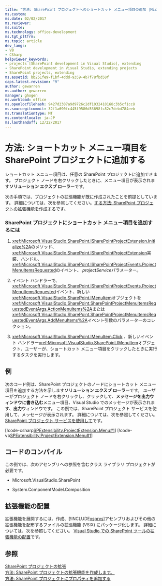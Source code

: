 ```yaml
---
title: "方法: SharePoint プロジェクトへのショートカット メニュー項目の追加 |Microsoft ドキュメント"
ms.custom: 
ms.date: 02/02/2017
ms.reviewer: 
ms.suite: 
ms.technology: office-development
ms.tgt_pltfrm: 
ms.topic: article
dev_langs:
- VB
- CSharp
helpviewer_keywords:
- projects [SharePoint development in Visual Studio], extending
- SharePoint development in Visual Studio, extending projects
- SharePoint projects, extending
ms.assetid: bb251fe9-f1bf-4ddd-9359-4b7f78fbd50f
caps.latest.revision: "9"
author: gewarren
ms.author: gewarren
manager: ghogen
ms.workload: office
ms.openlocfilehash: 9427d2307a9d9726c2df1032410168c3b5cf1cc8
ms.sourcegitcommit: 32f1a690fc445f9586d53698fc82c7debd784eeb
ms.translationtype: MT
ms.contentlocale: ja-JP
ms.lasthandoff: 12/22/2017
---
```

# <a name="how-to-add-a-shortcut-menu-item-to-sharepoint-projects"></a>方法: ショートカット メニュー項目を SharePoint プロジェクトに追加する
  ショートカット メニュー項目は、任意の SharePoint プロジェクトに追加できます。 プロジェクト ノードを右クリックしたときに、メニュー項目が表示されます**ソリューション エクスプ ローラー**です。  
  
 次の手順では、プロジェクトの拡張機能が既に作成されたことを前提としています。 詳細については、次を参照してください。[する方法: SharePoint プロジェクトの拡張機能を作成する](../sharepoint/how-to-create-a-sharepoint-project-extension.md)です。  
  
### <a name="to-add-a-shortcut-menu-item-to-sharepoint-projects"></a>SharePoint プロジェクトにショートカット メニュー項目を追加するには  
  
1.  <xref:Microsoft.VisualStudio.SharePoint.ISharePointProjectExtension.Initialize%2A>のメソッド、<xref:Microsoft.VisualStudio.SharePoint.ISharePointProjectExtension>実装、ハンドル、<xref:Microsoft.VisualStudio.SharePoint.ISharePointProjectEvents.ProjectMenuItemsRequested>のイベント、 *projectService*パラメーター。  
  
2.  イベント ハンドラーで、<xref:Microsoft.VisualStudio.SharePoint.ISharePointProjectEvents.ProjectMenuItemsRequested>イベント、新しい<xref:Microsoft.VisualStudio.SharePoint.IMenuItem>オブジェクトを<xref:Microsoft.VisualStudio.SharePoint.SharePointProjectMenuItemsRequestedEventArgs.ActionMenuItems%2A>または<xref:Microsoft.VisualStudio.SharePoint.SharePointProjectMenuItemsRequestedEventArgs.AddMenuItems%2A>イベント引数のパラメーターのコレクション。  
  
3.  <xref:Microsoft.VisualStudio.SharePoint.IMenuItem.Click> 、新しいイベント ハンドラー<xref:Microsoft.VisualStudio.SharePoint.IMenuItem>オブジェクト、ユーザーが、ショートカット メニュー項目をクリックしたときに実行するタスクを実行します。  
  
## <a name="example"></a>例  
 次のコード例は、SharePoint プロジェクトのノードにショートカット メニュー項目を追加する方法を示します**ソリューション エクスプ ローラー**です。 ユーザーがプロジェクト ノードを右クリックし、クリックして、**メッセージを出力ウィンドウに書き込む**メニュー項目、Visual Studio でのメッセージが表示されます、**出力**ウィンドウです。 この例では、SharePoint プロジェクト サービスを使用して、メッセージが表示されます。 詳細については、次を参照してください。 [SharePoint プロジェクト サービスを使用して](../sharepoint/using-the-sharepoint-project-service.md)です。  
  
 [!code-csharp[SPExtensibility.ProjectExtension.Menu#1](../sharepoint/codesnippet/CSharp/projectmenu/extension/projectitemextensionmenu.cs#1)]
 [!code-vb[SPExtensibility.ProjectExtension.Menu#1](../sharepoint/codesnippet/VisualBasic/projectmenu/extension/projectitemextensionmenu.vb#1)]  
  
## <a name="compiling-the-code"></a>コードのコンパイル  
 この例では、次のアセンブリへの参照を含むクラス ライブラリ プロジェクトが必要です。  
  
-   Microsoft.VisualStudio.SharePoint  
  
-   System.ComponentModel.Composition  
  
## <a name="deploying-the-extension"></a>拡張機能の配置  
 拡張機能を展開するには、作成、[!INCLUDE[vsprvs](../sharepoint/includes/vsprvs-md.md)]アセンブリおよびその他の拡張機能を配布するファイルの拡張機能 (VSIX) にパッケージ化します。 詳細については、次を参照してください。 [Visual Studio での SharePoint ツールの拡張機能の配置](../sharepoint/deploying-extensions-for-the-sharepoint-tools-in-visual-studio.md)です。  
  
## <a name="see-also"></a>参照  
 [SharePoint プロジェクトの拡張](../sharepoint/extending-sharepoint-projects.md)   
 [方法: SharePoint プロジェクトの拡張機能を作成します。](../sharepoint/how-to-create-a-sharepoint-project-extension.md)   
 [方法: SharePoint プロジェクトにプロパティを追加する](../sharepoint/how-to-add-a-property-to-sharepoint-projects.md)  
  
  